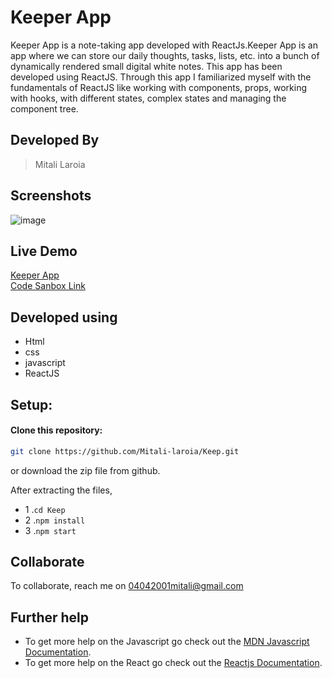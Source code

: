 # Keeper App

Keeper App is a note-taking app developed with ReactJs.Keeper App is an app where we can store our daily thoughts, tasks, lists, etc. into a bunch of dynamically rendered small digital white notes. This app has been developed using ReactJS. Through this app I familiarized myself with the fundamentals of ReactJS like working with components, props, working with hooks, with different states, complex states and managing the component tree.

## Developed By
> Mitali Laroia

## Screenshots
![image](https://user-images.githubusercontent.com/54024297/126941336-345b757c-26c7-473f-bb0d-e4dab7af2ba6.png)


## Live Demo 

 [Keeper App](https://8lqiz.csb.app/)
<br>
 [Code Sanbox Link](https://codesandbox.io/s/github/Mitali-laroia/Keep)

## Developed using
* Html
* css
* javascript
* ReactJS

## Setup:

#### Clone this repository:

```bash
git clone https://github.com/Mitali-laroia/Keep.git
```
or download the zip file from github.

After extracting the files, 

* 1  .``cd Keep`` 
* 2  .``npm install``
* 3  .``npm start``

## Collaborate
To collaborate, reach me on [04042001mitali@gmail.com]()

## Further help

* To get more help on the Javascript go check out the [MDN Javascript Documentation](https://developer.mozilla.org/en-US/docs/Web/JavaScript).
* To get more help on the React go check out the [Reactjs Documentation](https://reactjs.org/docs/getting-started.html).



